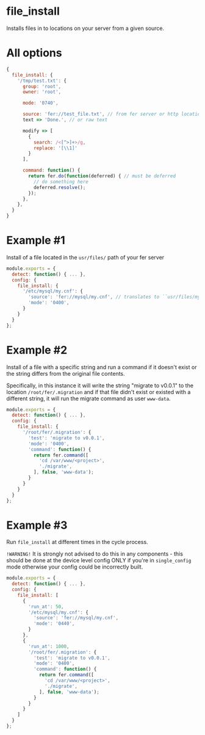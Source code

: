 # file_install
Installs files in to locations on your server from a given source.

# All options
```js
{
  file_install: {
    '/tmp/test.txt': {
      group: 'root',
      owner: 'root',

      mode: '0740',

      source: 'fer://test_file.txt', // from fer server or http location
      text => 'Done.', // or raw text

      modify => [
        {
          search: /<[^>]+>/g,
          replace: '[\\1]'
        }
      ],

      command: function() {
        return fer.do(function(deferred) { // must be deferred
          // do something here
          deferred.resolve();
        });
      },
    },
  }
}
```

# Example #1

Install of a file located in the ``usr/files/`` path of your fer server

```js
module.exports = {
  detect: function() { ... },
  config: {
    file_install: {
      '/etc/mysql/my.cnf': {
        'source': 'fer://mysql/my.cnf', // translates to ``usr/files/mysql/my.cnf`` on the fer server - ``/../`` is not allowed in the string
        'mode': '0400',
      }
    }
  }
};
```

# Example #2

Install of a file with a specific string and run a command if it doesn't exist
or the string differs from the original file contents.

Specifically, in this instance it will write the string "migrate to v0.0.1" to
the location ``/root/fer/.migration`` and if that file didn't exist or existed
with a different string, it will run the migrate command as user ``www-data``.

```js
module.exports = {
  detect: function() { ... },
  config: {
    file_install: {
      '/root/fer/.migration': {
        'test': 'migrate to v0.0.1',
        'mode': '0400',
        'command': function() {
          return fer.command([
            'cd /var/www/<project>',
            './migrate',
          ], false, 'www-data');
        }
      }
    }
  }
};
```

# Example #3

Run ``file_install`` at different times in the cycle process.

``!WARNING!`` It is strongly not advised to do this in any components - this
should be done at the device level config ONLY if you're in ``single_config`` mode
otherwise your config could be incorrectly built.

```js
module.exports = {
  detect: function() { ... },
  config: {
    file_install: [
      {
        'run_at': 50,
        '/etc/mysql/my.cnf': {
          'source': 'fer://mysql/my.cnf',
          'mode': '0440',
        }
      },
      {
        'run_at': 1000,
        '/root/fer/.migration': {
          'test': 'migrate to v0.0.1',
          'mode': '0400',
          'command': function() {
            return fer.command([
              'cd /var/www/<project>',
              './migrate',
            ], false, 'www-data');
          }
        }
      }
    ]
  }
};
```